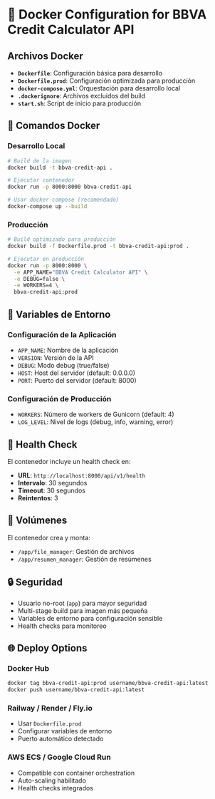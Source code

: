 # 🐳 Docker Configuration for BBVA Credit Calculator API

## Archivos Docker

- **`Dockerfile`**: Configuración básica para desarrollo
- **`Dockerfile.prod`**: Configuración optimizada para producción
- **`docker-compose.yml`**: Orquestación para desarrollo local
- **`.dockerignore`**: Archivos excluidos del build
- **`start.sh`**: Script de inicio para producción

## 🚀 Comandos Docker

### Desarrollo Local

```bash
# Build de la imagen
docker build -t bbva-credit-api .

# Ejecutar contenedor
docker run -p 8000:8000 bbva-credit-api

# Usar docker-compose (recomendado)
docker-compose up --build
```

### Producción

```bash
# Build optimizado para producción
docker build -f Dockerfile.prod -t bbva-credit-api:prod .

# Ejecutar en producción
docker run -p 8000:8000 \
  -e APP_NAME="BBVA Credit Calculator API" \
  -e DEBUG=false \
  -e WORKERS=4 \
  bbva-credit-api:prod
```

## 🔧 Variables de Entorno

### Configuración de la Aplicación
- `APP_NAME`: Nombre de la aplicación
- `VERSION`: Versión de la API
- `DEBUG`: Modo debug (true/false)
- `HOST`: Host del servidor (default: 0.0.0.0)
- `PORT`: Puerto del servidor (default: 8000)

### Configuración de Producción
- `WORKERS`: Número de workers de Gunicorn (default: 4)
- `LOG_LEVEL`: Nivel de logs (debug, info, warning, error)

## 🏥 Health Check

El contenedor incluye un health check en:
- **URL**: `http://localhost:8000/api/v1/health`
- **Intervalo**: 30 segundos
- **Timeout**: 30 segundos
- **Reintentos**: 3

## 📁 Volúmenes

El contenedor crea y monta:
- `/app/file_manager`: Gestión de archivos
- `/app/resumen_manager`: Gestión de resúmenes

## 🔒 Seguridad

- Usuario no-root (`app`) para mayor seguridad
- Multi-stage build para imagen más pequeña
- Variables de entorno para configuración sensible
- Health checks para monitoreo

## 🌐 Deploy Options

### Docker Hub
```bash
docker tag bbva-credit-api:prod username/bbva-credit-api:latest
docker push username/bbva-credit-api:latest
```

### Railway / Render / Fly.io
- Usar `Dockerfile.prod`
- Configurar variables de entorno
- Puerto automático detectado

### AWS ECS / Google Cloud Run
- Compatible con container orchestration
- Auto-scaling habilitado
- Health checks integrados